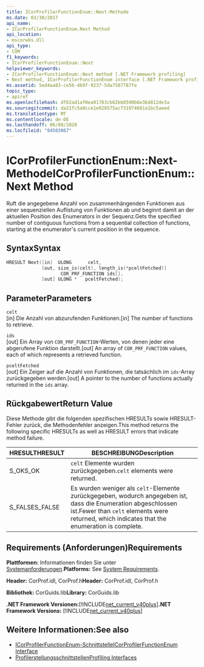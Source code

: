 ```yaml
---
title: ICorProfilerFunctionEnum::Next-Methode
ms.date: 03/30/2017
api_name:
- ICorProfilerFunctionEnum.Next Method
api_location:
- mscorwks.dll
api_type:
- COM
f1_keywords:
- ICorProfilerFunctionEnum::Next
helpviewer_keywords:
- ICorProfilerFunctionEnum::Next method [.NET Framework profiling]
- Next method, ICorProfilerFunctionEnum interface [.NET Framework profiling]
ms.assetid: 5ed4aa83-ce56-4b9f-9237-5da7587787fe
topic_type:
- apiref
ms.openlocfilehash: df62ad1af0ea91783cb62bb0590b6e36d812de3a
ms.sourcegitcommit: da21fc5a8cce1e028575acf31974681a1bc5aeed
ms.translationtype: MT
ms.contentlocale: de-DE
ms.lasthandoff: 06/08/2020
ms.locfileid: "84503067"
---
```

# <a name="icorprofilerfunctionenumnext-method"></a><span data-ttu-id="972aa-102">ICorProfilerFunctionEnum::Next-Methode</span><span class="sxs-lookup"><span data-stu-id="972aa-102">ICorProfilerFunctionEnum::Next Method</span></span>
<span data-ttu-id="972aa-103">Ruft die angegebene Anzahl von zusammenhängenden Funktionen aus einer sequenziellen Auflistung von Funktionen ab und beginnt damit an der aktuellen Position des Enumerators in der Sequenz.</span><span class="sxs-lookup"><span data-stu-id="972aa-103">Gets the specified number of contiguous functions from a sequential collection of functions, starting at the enumerator's current position in the sequence.</span></span>  
  
## <a name="syntax"></a><span data-ttu-id="972aa-104">Syntax</span><span class="sxs-lookup"><span data-stu-id="972aa-104">Syntax</span></span>  
  
```cpp  
HRESULT Next([in]  ULONG      celt,  
             [out, size_is(celt), length_is(*pceltFetched)]  
                    COR_PRF_FUNCTION ids[],  
             [out] ULONG *   pceltFetched);  
```  
  
## <a name="parameters"></a><span data-ttu-id="972aa-105">Parameter</span><span class="sxs-lookup"><span data-stu-id="972aa-105">Parameters</span></span>  
 `celt`  
 <span data-ttu-id="972aa-106">[in] Die Anzahl von abzurufenden Funktionen.</span><span class="sxs-lookup"><span data-stu-id="972aa-106">[in] The number of functions to retrieve.</span></span>  
  
 `ids`  
 <span data-ttu-id="972aa-107">[out] Ein Array von `COR_PRF_FUNCTION`-Werten, von denen jeder eine abgerufene Funktion darstellt.</span><span class="sxs-lookup"><span data-stu-id="972aa-107">[out] An array of `COR_PRF_FUNCTION` values, each of which represents a retrieved function.</span></span>  
  
 `pceltFetched`  
 <span data-ttu-id="972aa-108">[out] Ein Zeiger auf die Anzahl von Funktionen, die tatsächlich im `ids`-Array zurückgegeben werden.</span><span class="sxs-lookup"><span data-stu-id="972aa-108">[out] A pointer to the number of functions actually returned in the `ids` array.</span></span>  
  
## <a name="return-value"></a><span data-ttu-id="972aa-109">Rückgabewert</span><span class="sxs-lookup"><span data-stu-id="972aa-109">Return Value</span></span>  
 <span data-ttu-id="972aa-110">Diese Methode gibt die folgenden spezifischen HRESULTs sowie HRESULT-Fehler zurück, die Methodenfehler anzeigen.</span><span class="sxs-lookup"><span data-stu-id="972aa-110">This method returns the following specific HRESULTs as well as HRESULT errors that indicate method failure.</span></span>  
  
|<span data-ttu-id="972aa-111">HRESULT</span><span class="sxs-lookup"><span data-stu-id="972aa-111">HRESULT</span></span>|<span data-ttu-id="972aa-112">BESCHREIBUNG</span><span class="sxs-lookup"><span data-stu-id="972aa-112">Description</span></span>|  
|-------------|-----------------|  
|<span data-ttu-id="972aa-113">S_OK</span><span class="sxs-lookup"><span data-stu-id="972aa-113">S_OK</span></span>|<span data-ttu-id="972aa-114">`celt` Elemente wurden zurückgegeben.</span><span class="sxs-lookup"><span data-stu-id="972aa-114">`celt` elements were returned.</span></span>|  
|<span data-ttu-id="972aa-115">S_FALSE</span><span class="sxs-lookup"><span data-stu-id="972aa-115">S_FALSE</span></span>|<span data-ttu-id="972aa-116">Es wurden weniger als `celt`-Elemente zurückgegeben, wodurch angegeben ist, dass die Enumeration abgeschlossen ist.</span><span class="sxs-lookup"><span data-stu-id="972aa-116">Fewer than `celt` elements were returned, which indicates that the enumeration is complete.</span></span>|  
  
## <a name="requirements"></a><span data-ttu-id="972aa-117">Requirements (Anforderungen)</span><span class="sxs-lookup"><span data-stu-id="972aa-117">Requirements</span></span>  
 <span data-ttu-id="972aa-118">**Plattformen:** Informationen finden Sie unter [Systemanforderungen](../../get-started/system-requirements.md).</span><span class="sxs-lookup"><span data-stu-id="972aa-118">**Platforms:** See [System Requirements](../../get-started/system-requirements.md).</span></span>  
  
 <span data-ttu-id="972aa-119">**Header:** CorProf.idl, CorProf.h</span><span class="sxs-lookup"><span data-stu-id="972aa-119">**Header:** CorProf.idl, CorProf.h</span></span>  
  
 <span data-ttu-id="972aa-120">**Bibliothek:** CorGuids.lib</span><span class="sxs-lookup"><span data-stu-id="972aa-120">**Library:** CorGuids.lib</span></span>  
  
 <span data-ttu-id="972aa-121">**.NET Framework Versionen:**[!INCLUDE[net_current_v40plus](../../../../includes/net-current-v40plus-md.md)]</span><span class="sxs-lookup"><span data-stu-id="972aa-121">**.NET Framework Versions:** [!INCLUDE[net_current_v40plus](../../../../includes/net-current-v40plus-md.md)]</span></span>  
  
## <a name="see-also"></a><span data-ttu-id="972aa-122">Weitere Informationen:</span><span class="sxs-lookup"><span data-stu-id="972aa-122">See also</span></span>

- [<span data-ttu-id="972aa-123">ICorProfilerFunctionEnum-Schnittstelle</span><span class="sxs-lookup"><span data-stu-id="972aa-123">ICorProfilerFunctionEnum Interface</span></span>](icorprofilerfunctionenum-interface.md)
- [<span data-ttu-id="972aa-124">Profilerstellungsschnittstellen</span><span class="sxs-lookup"><span data-stu-id="972aa-124">Profiling Interfaces</span></span>](profiling-interfaces.md)
